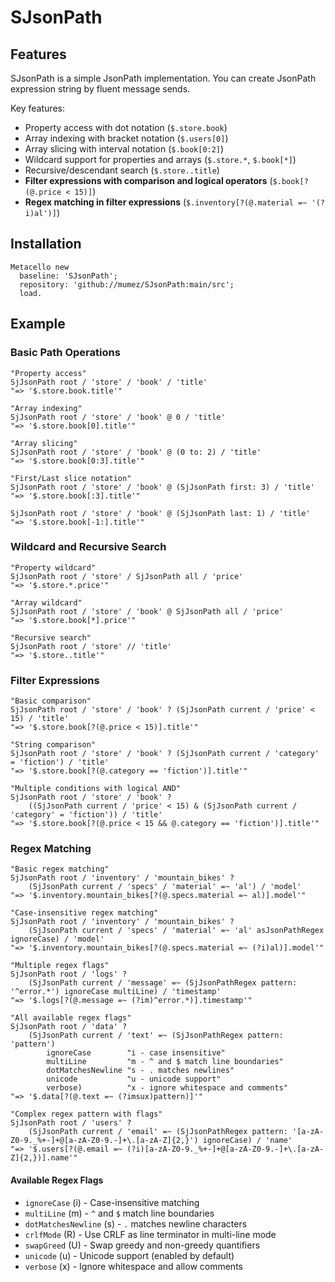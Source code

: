 # SJsonPath


## Features

SJsonPath is a simple JsonPath implementation. You can create JsonPath expression string by fluent message sends. 

Key features:
- Property access with dot notation (`$.store.book`)
- Array indexing with bracket notation (`$.users[0]`)
- Array slicing with interval notation (`$.book[0:2]`)
- Wildcard support for properties and arrays (`$.store.*`, `$.book[*]`)
- Recursive/descendant search (`$.store..title`)
- **Filter expressions with comparison and logical operators** (`$.book[?(@.price < 15)]`)
- **Regex matching in filter expressions** (`$.inventory[?(@.material =~ '(?i)al')]`) 


## Installation

```smalltalk
Metacello new
  baseline: 'SJsonPath';
  repository: 'github://mumez/SJsonPath:main/src';
  load.
```

## Example

### Basic Path Operations

```smalltalk
"Property access"
SjJsonPath root / 'store' / 'book' / 'title'
"=> '$.store.book.title'"

"Array indexing"
SjJsonPath root / 'store' / 'book' @ 0 / 'title'  
"=> '$.store.book[0].title'"

"Array slicing"
SjJsonPath root / 'store' / 'book' @ (0 to: 2) / 'title'
"=> '$.store.book[0:3].title'"

"First/Last slice notation"
SjJsonPath root / 'store' / 'book' @ (SjJsonPath first: 3) / 'title'
"=> '$.store.book[:3].title'"

SjJsonPath root / 'store' / 'book' @ (SjJsonPath last: 1) / 'title'
"=> '$.store.book[-1:].title'"
```

### Wildcard and Recursive Search

```smalltalk
"Property wildcard"
SjJsonPath root / 'store' / SjJsonPath all / 'price'
"=> '$.store.*.price'"

"Array wildcard"
SjJsonPath root / 'store' / 'book' @ SjJsonPath all / 'price'
"=> '$.store.book[*].price'"

"Recursive search"
SjJsonPath root / 'store' // 'title' 
"=> '$.store..title'"
```

### Filter Expressions

```smalltalk
"Basic comparison"
SjJsonPath root / 'store' / 'book' ? (SjJsonPath current / 'price' < 15) / 'title'
"=> '$.store.book[?(@.price < 15)].title'"

"String comparison"
SjJsonPath root / 'store' / 'book' ? (SjJsonPath current / 'category' = 'fiction') / 'title'
"=> '$.store.book[?(@.category == 'fiction')].title'"

"Multiple conditions with logical AND"
SjJsonPath root / 'store' / 'book' ? 
    ((SjJsonPath current / 'price' < 15) & (SjJsonPath current / 'category' = 'fiction')) / 'title'
"=> '$.store.book[?(@.price < 15 && @.category == 'fiction')].title'"
```

### Regex Matching

```smalltalk
"Basic regex matching"
SjJsonPath root / 'inventory' / 'mountain_bikes' ? 
    (SjJsonPath current / 'specs' / 'material' =~ 'al') / 'model'
"=> '$.inventory.mountain_bikes[?(@.specs.material =~ al)].model'"

"Case-insensitive regex matching"
SjJsonPath root / 'inventory' / 'mountain_bikes' ? 
    (SjJsonPath current / 'specs' / 'material' =~ 'al' asJsonPathRegex ignoreCase) / 'model'
"=> '$.inventory.mountain_bikes[?(@.specs.material =~ (?i)al)].model'"

"Multiple regex flags"
SjJsonPath root / 'logs' ? 
    (SjJsonPath current / 'message' =~ (SjJsonPathRegex pattern: '^error.*') ignoreCase multiLine) / 'timestamp'
"=> '$.logs[?(@.message =~ (?im)^error.*)].timestamp'"

"All available regex flags"
SjJsonPath root / 'data' ? 
    (SjJsonPath current / 'text' =~ (SjJsonPathRegex pattern: 'pattern')
        ignoreCase        "i - case insensitive"
        multiLine         "m - ^ and $ match line boundaries"
        dotMatchesNewline "s - . matches newlines"
        unicode           "u - unicode support"
        verbose)          "x - ignore whitespace and comments"
"=> '$.data[?(@.text =~ (?imsux)pattern)]'"

"Complex regex pattern with flags"
SjJsonPath root / 'users' ? 
    (SjJsonPath current / 'email' =~ (SjJsonPathRegex pattern: '[a-zA-Z0-9._%+-]+@[a-zA-Z0-9.-]+\.[a-zA-Z]{2,}') ignoreCase) / 'name'
"=> '$.users[?(@.email =~ (?i)[a-zA-Z0-9._%+-]+@[a-zA-Z0-9.-]+\.[a-zA-Z]{2,})].name'"
```

#### Available Regex Flags

- `ignoreCase` (i) - Case-insensitive matching
- `multiLine` (m) - `^` and `$` match line boundaries
- `dotMatchesNewline` (s) - `.` matches newline characters  
- `crlfMode` (R) - Use CRLF as line terminator in multi-line mode
- `swapGreed` (U) - Swap greedy and non-greedy quantifiers
- `unicode` (u) - Unicode support (enabled by default)
- `verbose` (x) - Ignore whitespace and allow comments
